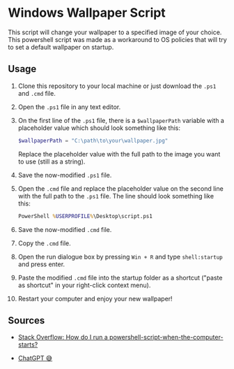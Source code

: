 # Windows Wallpaper Script

This script will change your wallpaper to a specified image of your choice. This
powershell script was made as a workaround to OS policies that will try to set a
default wallpaper on startup.

## Usage

1. Clone this repository to your local machine or just download the `.ps1` and
   `.cmd` file.

2. Open the `.ps1` file in any text editor.

3. On the first line of the `.ps1` file, there is a `$wallpaperPath` variable
   with a placeholder value which should look something like this:

   ```powershell
   $wallpaperPath = "C:\path\to\your\wallpaper.jpg"
   ```

   Replace the placeholder value with the full path to the image you want to use
   (still as a string).

4. Save the now-modified `.ps1` file.

5. Open the `.cmd` file and replace the placeholder value on the second line with the full path to
   the `.ps1` file. The line should look something like this:

   ```cmd
   PowerShell %USERPROFILE%\Desktop\script.ps1
   ```

6. Save the now-modified `.cmd` file.

7. Copy the `.cmd` file.

8. Open the run dialogue box by pressing `Win + R` and type `shell:startup` and press enter.

9. Paste the modified `.cmd` file into the startup folder as a shortcut ("paste as
   shortcut" in your right-click context menu).

10. Restart your computer and enjoy your new wallpaper!

## Sources

- [Stack Overflow: How do I run a
  powershell-script-when-the-computer-starts?](https://stackoverflow.com/questions/20575257/how-do-i-run-a-powershell-script-when-the-computer-starts)

- [ChatGPT 😅](https://chat.openai.com/auth/login)
